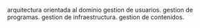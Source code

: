 arquitectura orientada al dominio
gestion de usuarios.
gestion de programas.
gestion de infraestructura.
gestion de contenidos.